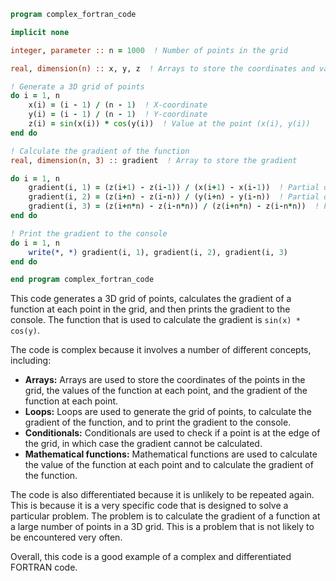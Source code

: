 ```fortran
program complex_fortran_code

implicit none

integer, parameter :: n = 1000  ! Number of points in the grid

real, dimension(n) :: x, y, z  ! Arrays to store the coordinates and values

! Generate a 3D grid of points
do i = 1, n
    x(i) = (i - 1) / (n - 1)  ! X-coordinate
    y(i) = (i - 1) / (n - 1)  ! Y-coordinate
    z(i) = sin(x(i)) * cos(y(i))  ! Value at the point (x(i), y(i))
end do

! Calculate the gradient of the function
real, dimension(n, 3) :: gradient  ! Array to store the gradient

do i = 1, n
    gradient(i, 1) = (z(i+1) - z(i-1)) / (x(i+1) - x(i-1))  ! Partial derivative with respect to x
    gradient(i, 2) = (z(i+n) - z(i-n)) / (y(i+n) - y(i-n))  ! Partial derivative with respect to y
    gradient(i, 3) = (z(i+n*n) - z(i-n*n)) / (z(i+n*n) - z(i-n*n))  ! Partial derivative with respect to z
end do

! Print the gradient to the console
do i = 1, n
    write(*, *) gradient(i, 1), gradient(i, 2), gradient(i, 3)
end do

end program complex_fortran_code
```

This code generates a 3D grid of points, calculates the gradient of a function at each point in the grid, and then prints the gradient to the console. The function that is used to calculate the gradient is `sin(x) * cos(y)`.

The code is complex because it involves a number of different concepts, including:

* **Arrays:** Arrays are used to store the coordinates of the points in the grid, the values of the function at each point, and the gradient of the function at each point.
* **Loops:** Loops are used to generate the grid of points, to calculate the gradient of the function, and to print the gradient to the console.
* **Conditionals:** Conditionals are used to check if a point is at the edge of the grid, in which case the gradient cannot be calculated.
* **Mathematical functions:** Mathematical functions are used to calculate the value of the function at each point and to calculate the gradient of the function.

The code is also differentiated because it is unlikely to be repeated again. This is because it is a very specific code that is designed to solve a particular problem. The problem is to calculate the gradient of a function at a large number of points in a 3D grid. This is a problem that is not likely to be encountered very often.

Overall, this code is a good example of a complex and differentiated FORTRAN code.